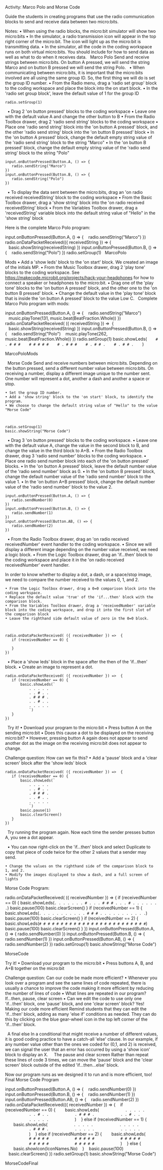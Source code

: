 Activity: Marco Polo and Morse Code

Guide the students in creating programs that use the radio communication blocks to send and receive data between two micro:bits.

Notes:
	• When using the radio blocks, the micro:bit simulator will show two micro:bits 
	• In the simulator, a radio transmission icon will appear in the top right corner of the micro:bit. The icon will light up as the micro:bit is transmitting data.
	• In the simulator, all the code in the coding workspace runs on both virtual micro:bits. You should include for how to send data as well as what to do when it receives data.
 
Marco Polo
Send and receive strings between micro:bits.
On button A pressed, we will send the string Marco and on button B pressed we will send the string Polo.
 
	• When communicating between micro:bits, it is important that the micro:bits involved are all using the same group ID. So, the first thing we will do is set the group ID number.
	• From the Radio menu, drag a 'radio set group' block to the coding workspace and place the block into the on start block. 
	• In the 'radio set group block', leave the default value of 1 for the group ID
 
	
	radio.setGroup(1)
 
	• Drag 2 'on button pressed' blocks to the coding workspace
	• Leave one with the default value A and change the other button to B 
	• From the Radio Toolbox drawer, drag 2 'radio send string' blocks to the coding workspace
	• Place one 'radio send string' block into the 'on button A pressed' block, and the other 'radio send string' block into the 'on button B pressed' block
	• In the 'on button A pressed' block, change the default empty string value of the 'radio send string' block to the string "Marco"
	• In the 'on button B pressed' block, change the default empty string value of the 'radio send string' block to the string "Polo"

	

	input.onButtonPressed(Button.A, () => {
	   radio.sendString("Marco")
	})
	input.onButtonPressed(Button.B, () => {
	   radio.sendString("Polo")
	})
 
	• To display the data sent between the micro:bits, drag an 'on radio received receivedString' block to the coding workspace
	• From the Basic Toolbox drawer, drag a 'show string' block into the 'on radio received receivedString' block
	• From the Variables Toolbox drawer, drag a 'receivedString' variable block into the default string value of "Hello" in the 'show string' block 

Here is the complete Marco Polo program:



input.onButtonPressed(Button.A, () => {
   radio.sendString("Marco")
})
radio.onDataPacketReceived(({ receivedString }) => {
   basic.showString(receivedString)
})
input.onButtonPressed(Button.B, () => {
   radio.sendString("Polo")
})
radio.setGroup(1)
 
MarcoPolo



Mods
	• Add a 'show leds' block to the 'on start' block. We created an image of the initials MP.
	• From the Music Toolbox drawer, drag 2 'play tone' blocks to the coding workspace.  See https://makecode.microbit.org/projects/hack-your-headphones for how to connect a speaker or headphones to the micro:bit.
	• Drag one of the 'play tone' blocks to the 'on button A pressed' block, and the other one to the 'on button B pressed' block.
	• Change the default value in the 'play tone' block that is inside the 'on button A pressed' block to the value Low C.
 
Complete Marco Polo program with mods:

input.onButtonPressed(Button.A, () => {
   radio.sendString("Marco")
   music.playTone(131, music.beat(BeatFraction.Whole))
})
radio.onDataPacketReceived( ({ receivedString }) =>  {
   basic.showString(receivedString)
})
input.onButtonPressed(Button.B, () => {
   radio.sendString("Polo")
   music.playTone(262, music.beat(BeatFraction.Whole))
})
radio.setGroup(1)
basic.showLeds(`
   # . # # #
   # # # # #
   # . # # #
   # . # # .
   # . # # .
   `)

MarcoPoloMods


 
Morse Code
Send and receive numbers between micro:bits. 
Depending on the button pressed, send a different number value between micro:bits. On receiving a number, display a different image unique to the number sent. One number will represent a dot, another a dash and another a space or stop.
 

	• Set the group ID number.
	• Add a 'show string' block to the 'on start' block, to identify the program. 
	• We choose to change the default string value of "Hello" to the value "Morse Code"

	
	
	radio.setGroup(1)
	basic.showString("Morse Code")
 
	• Drag 3 'on button pressed' blocks to the coding workspace. 
	• Leave one with the default value A, change the value in the second block to B, and change the value in the third block to A+B. 
	• From the Radio Toolbox drawer, drag 3 'radio send number' blocks to the coding workspace.
	• Place one radio send number block into each of the 'on button pressed' blocks.
	• In the 'on button A pressed' block, leave the default number value of the 'radio send number' block as 0.
	• In the 'on button B pressed' block, change the default number value of the 'radio send number' block to the value 1.
	• In the 'on button A+B pressed' block, change the default number value of the 'radio send number' block to the value 2.

	
	
	input.onButtonPressed(Button.A, () => {
	   radio.sendNumber(0)
	})
	input.onButtonPressed(Button.B, () => {
	   radio.sendNumber(1)
	})
	input.onButtonPressed(Button.AB, () => {
	   radio.sendNumber(2)
	})
 
	• From the Radio Toolbox drawer, drag an 'on radio received receivedNumber' event handler to the coding workspace.
	• Since we will display a different image depending on the number value received, we need a logic block. 
	• From the Logic Toolbox drawer, drag an 'if...then' block to the coding workspace and place it in the 'on radio received receivedNumber' event handler.

In order to know whether to display a dot, a dash, or a space/stop image, we need to compare the number received to the values 0, 1, and 2.

	• From the Logic Toolbox drawer, drag a 0=0 comparison block into the coding workspace.
	• Replace the default value 'true' of the 'if...then' block with the comparison block.
	• From the Variables Toolbox drawer, drag a 'receivedNumber' variable block into the coding workspace, and drop it into the first slot of the comparison block
	• Leave the righthand side default value of zero in the 0=0 block. 

	
	
	radio.onDataPacketReceived( ({ receivedNumber }) =>  {
	   if (receivedNumber == 0) {
	    
	   }
	})
 
	• Place a 'show leds' block in the space after the then of the 'if...then' block. 
	• Create an image to represent a dot.

	
	
	radio.onDataPacketReceived( ({ receivedNumber }) =>  {
	   if (receivedNumber == 0) {
	       basic.showLeds(`
	           . . . . .
	           . . # . .
	           . # # # .
	           . . # . .
	           . . . . .
	           `)
	   }
	})
 
Try it!
	• Download your program to the micro:bit
	• Press button A on the sending micro:bit
	• Does this cause a dot to be displayed on the receiving micro:bit? 
	• However, pressing button A again does not appear to send another dot as the image on the receiving micro:bit does not appear to change. 

Challenge question: How can we fix this?
	• Add a 'pause' block and a 'clear screen' block after the 'show leds' block

	
	
	radio.onDataPacketReceived( ({ receivedNumber }) =>  {
	   if (receivedNumber == 0) {
	       basic.showLeds(`
	           . . . . .
	           . . # . .
	           . # # # .
	           . . # . .
	           . . . . .
	           `)
	       basic.pause(1)
	       basic.clearScreen()
	   }
	})
 
Try running the program again. 
Now each time the sender presses button A, you see a dot appear.

 
	• You can now right-click on the 'if…then' block and select Duplicate to copy that piece of code twice for the other 2 values that a sender may send.

	

	• Change the values on the righthand side of the comparison block to 1, and 2.
	• Modify the images displayed to show a dash, and a full screen of lights

Morse Code Program:


 
radio.onDataPacketReceived( ({ receivedNumber }) =>  {
    if (receivedNumber == 0) {
        basic.showLeds(`
            . . . . .
            . . # . .
            . # # # .
            . . # . .
            . . . . .
            `)
        basic.pause(100)
        basic.clearScreen()
    }
    if (receivedNumber == 1) {
        basic.showLeds(`
            . . . . .
            . . . . .
            . # # # .
            . . . . .
            . . . . .
            `)
        basic.pause(100)
        basic.clearScreen()
    }
    if (receivedNumber == 2) {
        basic.showLeds(`
            # # # # #
            # # # # #
            # # # # #
            # # # # #
            # # # # #
            `)
        basic.pause(100)
        basic.clearScreen()
    }
})
input.onButtonPressed(Button.A, () => {
    radio.sendNumber(0)
})
input.onButtonPressed(Button.B, () => {
    radio.sendNumber(1)
})
input.onButtonPressed(Button.AB, () => {
    radio.sendNumber(2)
})
radio.setGroup(1)
basic.showString("Morse Code")

MorseCode



Try it!
	• Download your program to the micro:bit
	• Press buttons A, B, and A+B together on the micro:bit

Challenge question: Can our code be made more efficient?
	• Whenever you look over a program and see the same lines of code repeated, there is usually a chance to improve the code making it more efficient by reducing the number of lines of code
	• What lines are repeated in our program?  If...then, pause, clear screen 
	• Can we edit the code to use only one 'if...then' block, one 'pause' block, and one 'clear screen' block? Yes!
 
Making our code more efficient
Remind students that they can edit the 'if...then' block, adding as many 'else if' conditions as needed. 
They can do this by clicking on the blue gear-wheel icon in the top left corner of the 'if...then' block.
 

 
A final else
In a conditional that might receive a number of different values, it is good coding practice to have a catch-all 'else' clause.  In our example, if any number value other than the ones we coded for (0,1, and 2) is received, we can signal the user that an error has occurred by using a 'show icon' block to display an X.  
 
The pause and clear screen
Rather than repeat these lines of code 3 times, we can move the 'pause' block and the 'clear screen' block outside of the edited 'if...then…else' block.

Now our program runs as we designed it to run and is more efficient, too!
 
Final Morse Code Program



input.onButtonPressed(Button.A, () => {
   radio.sendNumber(0)
})
input.onButtonPressed(Button.B, () => {
   radio.sendNumber(1)
})
input.onButtonPressed(Button.AB, () => {
   radio.sendNumber(2)
})
radio.onDataPacketReceived(({ receivedNumber }) => {
   if (receivedNumber == 0) {
       basic.showLeds(`
           . . . . .
           . . # . .
           . # # # .
           . . # . .
           . . . . .
           `)
   } else if (receivedNumber == 1) {
       basic.showLeds(`
           . . . . .
           . . . . .
           . # # # .
           . . . . .
           . . . . .
           `)
   } else if (receivedNumber == 2) {
       basic.showLeds(`
           # # # # #
           # # # # #
           # # # # #
           # # # # #
           # # # # #
           `)
   } else {
       basic.showIcon(IconNames.No)
   }
   basic.pause(100)
   basic.clearScreen()
})
radio.setGroup(1)
basic.showString("Morse Code")

MorseCodeFinal


